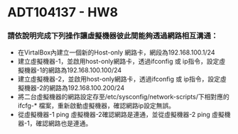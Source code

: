 # ADT104137 - HW8

### 請依說明完成下列操作讓虛擬機器彼此間能夠透過網路相互溝通：
* 在VirtalBox內建立一個新的Host-only 網路卡，網段為192.168.100.1/24
* 建立虛擬機器-1，並啟用host-only網路卡，透過ifconfig 或 ip指令，設定虛擬機器-1的網路為192.168.100.100/24
* 建立虛擬機器-2，並啟用host-only網路卡，透過ifconfig 或 ip指令，設定虛擬機器-2的網路為192.168.100.200/24
* 將二台虛擬機器的網路設定存至/etc/sysconfig/network-scripts/下相對應的ifcfg-* 檔案，重新啟動虛擬機器，確認網路ip設定無誤。
* 從虛擬機器-1 ping 虛擬機器-2確認網路是連通，並從虛擬機器-2 ping 虛擬機器-1，確認網路也是連通。
